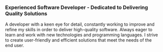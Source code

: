 ### Experienced Software Developer - Dedicated to Delivering Quality Solutions

A developer with a keen eye for detail, constantly working to improve and refine my skills in order to deliver high-quality software. Always eager to learn and work with new technologies and programming languages. I strive to create user-friendly and efficient solutions that meet the needs of the end user.

